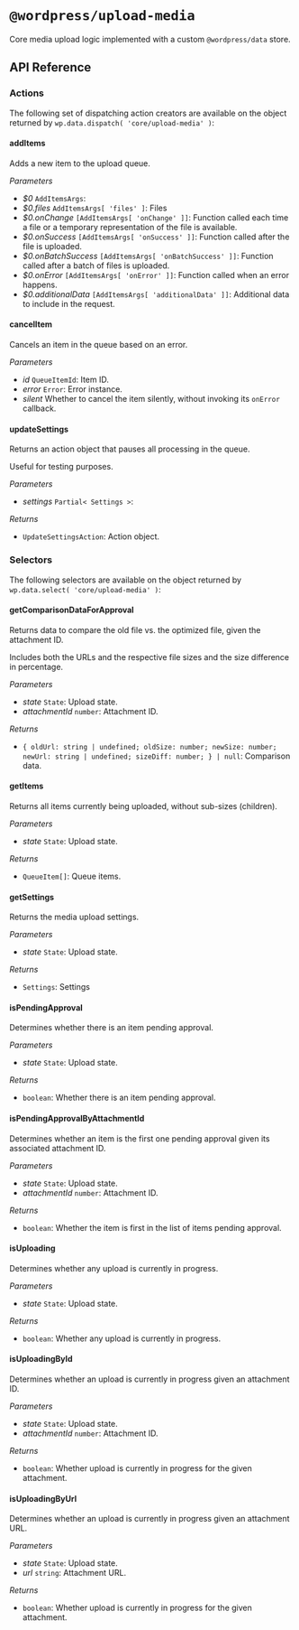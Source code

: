 # `@wordpress/upload-media`

Core media upload logic implemented with a custom `@wordpress/data` store.

## API Reference

### Actions

The following set of dispatching action creators are available on the object returned by `wp.data.dispatch( 'core/upload-media' )`:

<!-- START TOKEN(Autogenerated actions|src/store/actions.ts) -->

#### addItems

Adds a new item to the upload queue.

_Parameters_

-   _$0_ `AddItemsArgs`:
-   _$0.files_ `AddItemsArgs[ 'files' ]`: Files
-   _$0.onChange_ `[AddItemsArgs[ 'onChange' ]]`: Function called each time a file or a temporary representation of the file is available.
-   _$0.onSuccess_ `[AddItemsArgs[ 'onSuccess' ]]`: Function called after the file is uploaded.
-   _$0.onBatchSuccess_ `[AddItemsArgs[ 'onBatchSuccess' ]]`: Function called after a batch of files is uploaded.
-   _$0.onError_ `[AddItemsArgs[ 'onError' ]]`: Function called when an error happens.
-   _$0.additionalData_ `[AddItemsArgs[ 'additionalData' ]]`: Additional data to include in the request.

#### cancelItem

Cancels an item in the queue based on an error.

_Parameters_

-   _id_ `QueueItemId`: Item ID.
-   _error_ `Error`: Error instance.
-   _silent_ Whether to cancel the item silently, without invoking its `onError` callback.

#### updateSettings

Returns an action object that pauses all processing in the queue.

Useful for testing purposes.

_Parameters_

-   _settings_ `Partial< Settings >`:

_Returns_

-   `UpdateSettingsAction`: Action object.

<!-- END TOKEN(Autogenerated actions|src/store/actions.ts) -->

### Selectors

The following selectors are available on the object returned by `wp.data.select( 'core/upload-media' )`:

<!-- START TOKEN(Autogenerated selectors|src/store/selectors.ts) -->

#### getComparisonDataForApproval

Returns data to compare the old file vs. the optimized file, given the attachment ID.

Includes both the URLs and the respective file sizes and the size difference in percentage.

_Parameters_

-   _state_ `State`: Upload state.
-   _attachmentId_ `number`: Attachment ID.

_Returns_

-   `{ oldUrl: string | undefined; oldSize: number; newSize: number; newUrl: string | undefined; sizeDiff: number; } | null`: Comparison data.

#### getItems

Returns all items currently being uploaded, without sub-sizes (children).

_Parameters_

-   _state_ `State`: Upload state.

_Returns_

-   `QueueItem[]`: Queue items.

#### getSettings

Returns the media upload settings.

_Parameters_

-   _state_ `State`: Upload state.

_Returns_

-   `Settings`: Settings

#### isPendingApproval

Determines whether there is an item pending approval.

_Parameters_

-   _state_ `State`: Upload state.

_Returns_

-   `boolean`: Whether there is an item pending approval.

#### isPendingApprovalByAttachmentId

Determines whether an item is the first one pending approval given its associated attachment ID.

_Parameters_

-   _state_ `State`: Upload state.
-   _attachmentId_ `number`: Attachment ID.

_Returns_

-   `boolean`: Whether the item is first in the list of items pending approval.

#### isUploading

Determines whether any upload is currently in progress.

_Parameters_

-   _state_ `State`: Upload state.

_Returns_

-   `boolean`: Whether any upload is currently in progress.

#### isUploadingById

Determines whether an upload is currently in progress given an attachment ID.

_Parameters_

-   _state_ `State`: Upload state.
-   _attachmentId_ `number`: Attachment ID.

_Returns_

-   `boolean`: Whether upload is currently in progress for the given attachment.

#### isUploadingByUrl

Determines whether an upload is currently in progress given an attachment URL.

_Parameters_

-   _state_ `State`: Upload state.
-   _url_ `string`: Attachment URL.

_Returns_

-   `boolean`: Whether upload is currently in progress for the given attachment.

<!-- END TOKEN(Autogenerated selectors|src/store/selectors.ts) -->
